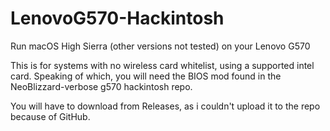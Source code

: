 # LenovoG570-Hackintosh
Run macOS High Sierra (other versions not tested) on your Lenovo G570

This is for systems with no wireless card whitelist, using a supported intel card. Speaking of which, you will need the BIOS mod found in the NeoBlizzard-verbose g570 hackintosh repo.

You will have to download from Releases, as i couldn't upload it to the repo because of GitHub.
